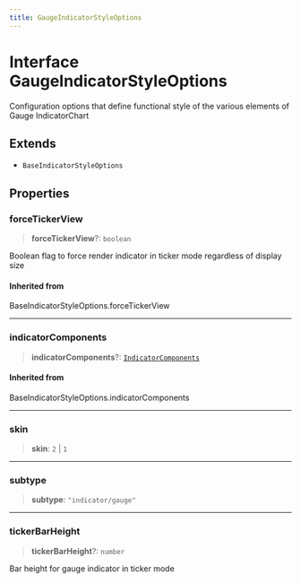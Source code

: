 ```yaml
---
title: GaugeIndicatorStyleOptions
---
```


# Interface GaugeIndicatorStyleOptions

Configuration options that define functional style of the various elements of Gauge IndicatorChart

## Extends

- `BaseIndicatorStyleOptions`

## Properties

### forceTickerView

> **forceTickerView**?: `boolean`

Boolean flag to force render indicator in ticker mode regardless of display size

#### Inherited from

BaseIndicatorStyleOptions.forceTickerView

***

### indicatorComponents

> **indicatorComponents**?: [`IndicatorComponents`](../type-aliases/type-alias.IndicatorComponents.md)

#### Inherited from

BaseIndicatorStyleOptions.indicatorComponents

***

### skin

> **skin**: `2` \| `1`

***

### subtype

> **subtype**: `"indicator/gauge"`

***

### tickerBarHeight

> **tickerBarHeight**?: `number`

Bar height for gauge indicator in ticker mode
